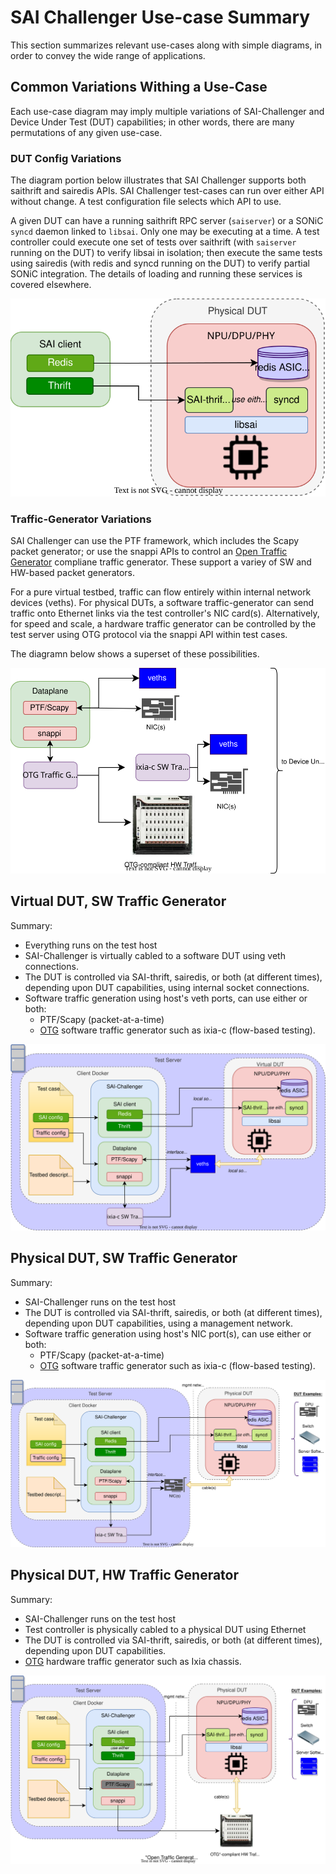 # SAI Challenger Use-case Summary
This section summarizes relevant use-cases along with simple diagrams, in order to convey the wide range of applications.

## Common Variations Withing a Use-Case
Each use-case diagram may imply multiple variations of SAI-Challenger and Device Under Test (DUT) capabilities; in other words, there are many permutations of any given use-case. 

### DUT Config Variations
The diagram portion below illustrates that SAI Challenger supports both saithrift and sairedis APIs. SAI Challenger test-cases can run over either API without change. A test configuration file selects which API to use.

A given DUT can have a running saithrift RPC server (`saiserver`) or a SONiC `syncd` daemon linked to `libsai`. Only one may be executing at a time. A test controller could execute one set of tests over saithrift (with `saiserver` running on the DUT) to verify libsai in isolation; then execute the same tests using sairedis (with redis and syncd running on the DUT) to verify partial SONiC integration. The details of loading and running these services is covered elsewhere.

![dut-api-variations](../img/dut-api-variations.svg)

### Traffic-Generator Variations
SAI Challenger can use the PTF framework, which includes the Scapy packet generator; or use the snappi APIs to control an [Open Traffic Generator](https://github.com/open-traffic-generator) compliane traffic generator. These support a variey of SW and HW-based packet generators.

For a pure virtual testbed, traffic can flow entirely within internal network devices (veths). For physical DUTs, a software traffic-generator can send traffic onto Ethernet links via the test controller's NIC card(s). Alternatively, for speed and scale, a hardware traffic generator can be controlled by the test server using OTG protocol via the snappi API within test cases.

The diagramn below shows a superset of these possibilities.

![tgen-variations](../img/tgen-variations.svg)

## Virtual DUT, SW Traffic Generator
Summary:
* Everything runs on the test host
* SAI-Challenger is virtually cabled to a software DUT using veth connections.
* The DUT is controlled via SAI-thrift, sairedis, or both (at different times), depending upon DUT capabilities, using internal socket connections.
* Software traffic generation using host's veth ports, can use either or both:
  *  PTF/Scapy (packet-at-a-time)
  *  [OTG](https://github.com/open-traffic-generator) software traffic generator such as ixia-c (flow-based testing).

![saic-virtual-dut-sw-tgen](../img/saic-virtual-dut-sw-tgen.svg)

## Physical DUT, SW Traffic Generator
Summary:
* SAI-Challenger runs on the test host
* The DUT is controlled via SAI-thrift, sairedis, or both (at different times), depending upon DUT capabilities, using a management network.
* Software traffic generation using host's NIC port(s), can use either or both:
  *  PTF/Scapy (packet-at-a-time)
  *  [OTG](https://github.com/open-traffic-generator) software traffic generator such as ixia-c (flow-based testing).

![saic-physical-dut-sw-tgen](../img/saic-physical-dut-sw-tgen.svg)

## Physical DUT, HW Traffic Generator
Summary:
* SAI-Challenger runs on the test host
* Test controller is physically cabled to a physical DUT using Ethernet
* The DUT is controlled via SAI-thrift, sairedis, or both (at different times), depending upon DUT capabilities.
* [OTG](https://github.com/open-traffic-generator) hardware traffic generator such as Ixia chassis.

![saic-physical-dut-hw-tgen](../img/saic-physical-dut-hw-tgen.svg)